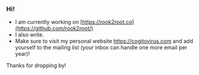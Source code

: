 ### Hi!
- I am currently working on [https://rook2root.co](https://github.com/rook2root/)
- I also write.
- Make sure to visit my personal website https://cogitovirus.com and add yourself to the mailing list (your inbox can handle one more email per year)!

Thanks for dropping by!



<!--
**cogitovirus/cogitovirus** is a ✨ _special_ ✨ repository because its `README.md` (this file) appears on your GitHub profile.

Here are some ideas to get you started:

- 🔭 I’m currently working on ...
- 🌱 I’m currently learning ...
- 👯 I’m looking to collaborate on ...
- 🤔 I’m looking for help with ...
- 💬 Ask me about ...
- 📫 How to reach me: ...
- 😄 Pronouns: ...
- ⚡ Fun fact: ...
-->
